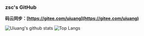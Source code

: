 

### zsc's GitHub

**码云同步：[https://gitee.com/uiuang](https://gitee.com/uiuang)**


![Uiuang's github stats](https://github-readme-stats.vercel.app/api?username=zschuang&show_icons=true&include_all_commits=true&hide=issues,prs)
![Top Langs](https://github-readme-stats.vercel.app/api/top-langs/?username=zschuang&layout=compact&hide=html)
